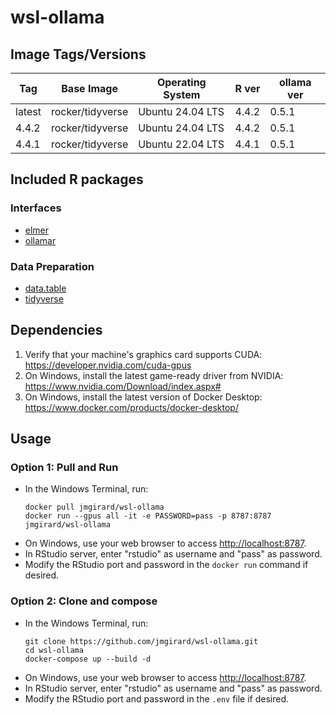 # wsl-ollama

## Image Tags/Versions

| Tag    | Base Image       | Operating System | R ver | ollama ver |
|--------|------------------|------------------|-------|------------|
| latest | rocker/tidyverse | Ubuntu 24.04 LTS | 4.4.2 | 0.5.1      |
| 4.4.2  | rocker/tidyverse | Ubuntu 24.04 LTS | 4.4.2 | 0.5.1      |
| 4.4.1  | rocker/tidyverse | Ubuntu 22.04 LTS | 4.4.1 | 0.5.1      |


## Included R packages

### Interfaces
- [elmer](https://elmer.tidyverse.org/)
- [ollamar](https://hauselin.github.io/ollama-r/)

### Data Preparation
- [data.table](https://rdatatable.gitlab.io/data.table/)
- [tidyverse](https://www.tidyverse.org/)

## Dependencies
1. Verify that your machine's graphics card supports CUDA: <https://developer.nvidia.com/cuda-gpus>
2. On Windows, install the latest game-ready driver from NVIDIA: <https://www.nvidia.com/Download/index.aspx#>
3. On Windows, install the latest version of Docker Desktop: <https://www.docker.com/products/docker-desktop/>

## Usage

### Option 1: Pull and Run
- In the Windows Terminal, run:
    ```
    docker pull jmgirard/wsl-ollama
    docker run --gpus all -it -e PASSWORD=pass -p 8787:8787 jmgirard/wsl-ollama
    ```
- On Windows, use your web browser to access <http://localhost:8787>.
- In RStudio server, enter "rstudio" as username and "pass" as password.
- Modify the RStudio port and password in the `docker run` command if desired. 

### Option 2: Clone and compose
- In the Windows Terminal, run:
    ```
    git clone https://github.com/jmgirard/wsl-ollama.git
    cd wsl-ollama
    docker-compose up --build -d
    ```
- On Windows, use your web browser to access <http://localhost:8787>.
- In RStudio server, enter "rstudio" as username and "pass" as password.
- Modify the RStudio port and password in the `.env` file if desired. 
